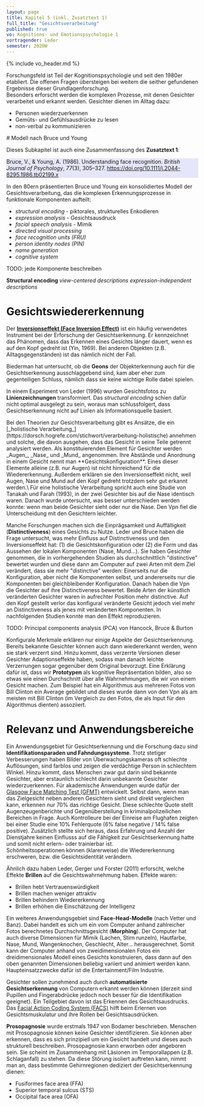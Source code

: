 ```yaml
---
layout: page
title: Kapitel 5 (inkl. Zusatztext 1)
full_title: "Gesichtsverarbeitung"
published: true
vo: Kognitions- und Emotionspsychologie 1
vortragender: Leder
semester: 2020W
---
```


{% include vo_header.md %}

Forschungsfeld ist Teil der Kognitionspsychologie und seit den 1980er etabliert. Die offenen Fragen übersteigen bei weitem die seither gefundenen Ergebnisse dieser Grundlagenforschung.\
Besonders erforscht werden die komplexen Prozesse, mit denen Gesichter verarbeitet und erkannt werden. Gesichter dienen im Alltag dazu:
* Personen wiederzuerkennen
* Gemüts- und Gefühlsausdrücke zu lesen
* non-verbal zu kommunizieren

<a id="BruceYoung">
# Modell nach Bruce und Young

Dieses Subkapitel ist auch eine Zusammenfassung des **Zusatztext 1**:

<div style="background-color:lavender;margin-bottom:1em">Bruce, V., &amp; Young, A. (1986). Understanding face recognition. <i>British Journal of Psychology</i>, <i>77</i>(3), 305–327. <a href="https://doi.org/10.1111/j.2044-8295.1986.tb02199.x">https://doi.org/10.1111/j.2044-8295.1986.tb02199.x</a></div>

In den 80ern präsentierten Bruce und Young ein konsolidiertes Modell der Gesichtsverarbeitung, das die komplexen Erkennungsprozesse in funktionale Komponenten aufteilt:
* _structural encoding_ - piktorales, strukturelles Enkodieren
* _expression analysis_ - Gesichtsausdruck
* _facial speech analysis_ - Mimik
* _directed visual processing_
* _face recognition units (FRU)_
* _person identity nodes (PIN)_
* _name generation_
* _cognitive system_

TODO: jede Komponente beschreiben

**Structural encoding**
_view-centered descriptions_
_expression-independent descriptions_

# Gesichtswiedererkennung

Der [**Inversionseffekt (Face Inversion Effect)**](https://en.wikipedia.org/wiki/Face_inversion_effect) ist ein häufig verwendetes Instrument bei der Erforschung der Gesichtserkennung. Er kennzeichnet das Phänomen, dass das Erkennen eines Gesichts länger dauert, wenn es auf den Kopf gedreht ist (Yin, 1969). Bei anderen Objekten (z.B. Alltagsgegenständen) ist das nämlich nicht der Fall.

Biederman hat untersucht, ob die **Geons** der Objekterkennung auch für die Gesichtserkennung ausschlaggebend sind, kam aber eher zum gegenteiligen Schluss, nämlich dass sie keine wichtige Rolle dabei spielen.

In einem Experiment von Leder (1996) wurden Gesichtsfotos zu **Linienzeichnungen** transformiert. Das _structural encoding_ schien dafür nicht optimal ausgelegt zu sein, woraus man schlussfolgert, dass Gesichtserkennung nicht auf Linien als Informationsquelle basiert.

<a id="Gesichtskonfiguration">
Bei den Theorien zur Gesichtsverarbeitung gibt es Ansätze, die ein [_holistische Verarbeitung_](https://dorsch.hogrefe.com/stichwort/verarbeitung-holistische) annehmen und solche, die davon ausgehen, dass das Gesicht in seine Teile getrennt analysiert werden. Als konstituierenden Element für Gesichter werden _Augen_, _Nase_ und _Mund_ angenommen. Ihre Abstände und Anordnung in einem Gesicht nennt man **Gesichtskonfiguration**. Eines dieser Elemente alleine (z.B. nur Augen) ist nicht hinreichend für die Wiedererkennung. Außerdem erklären sie den Inversionseffekt nicht, weil Augen, Nase und Mund auf den Kopf gedreht trotzdem sehr gut erkannt werden.\
Für eine holistische Verarbeitung spricht auch eine Studie von Tanakah und Farah (1993), in der zwei Gesichter bis auf die Nase identisch waren. Danach wurde untersucht, was besser unterschieden werden konnte: wenn man beide Gesichter sieht oder nur die Nase. Den Vpn fiel die Unterscheidung mit den Gesichtern leichter.

Manche Forschungen machen sich die Einprägsamkeit und Auffälligkeit (**Distinctiveness**) eines Gesichts zu Nutze. Leder und Bruce haben die Frage untersucht, was mehr Einfluss auf Distinctiveness und den Inversionseffekt hat: (1) die Gesichtskonfiguration oder (2) die Form und das Aussehen der lokalen Komponenten (Nase, Mund...). Sie haben Gesichter genommen, die in vorhergehenden Studien als durchschnittlich "distinctive" bewertet wurden und diese dann am Computer auf zwei Arten mit dem Ziel verändert, dass sie mehr "distinctive" werden: Einerseits nur die Konfiguration, aber nicht die Komponenten selbst, und andererseits nur die Komponenten bei gleichbleibender Konfiguration. Danach haben die Vpn die Gesichter auf ihre Distinctiveness bewertet. Beide Arten der künstlich veränderten Gesichter waren in aufrechter Position mehr distinctive. Auf den Kopf gestellt verlor das konfigural veränderte Gesicht jedoch viel mehr an Distinctiveness als jenes mit veränderten Komponenten. In nachfolgenden Studien konnte man den Effekt reproduzieren.

TODO: Principal components analysis (PCA) von Hancock, Bruce & Burton

Konfigurale Merkmale erklären nur einige Aspekte der Gesichtserkennung. Bereits bekannte Gesichter können auch dann wiedererkannt werden, wenn sie stark verzerrt sind. Hinzu kommt, dass verzerrte Versionen dieser Gesichter Adaptionseffekte haben, sodass man danach leichte Verzerrungen sogar gegenüber dem Original bevorzugt. Eine Erklärung dafür ist, dass wir **Prototypen** als kognitive Repräsentation bilden, also so etwas wie einen Durchschnitt über alle Wahrnehmungen, die wir von einem Gesicht machen. Zum Beispiel hat ein Algorithmus aus mehreren Fotos von Bill Clinton ein Average gebildet und dieses wurde dann von den Vpn als am meisten mit Bill Clinton (im Vergleich zu den Fotos, die als Input für den Algorithmus dienten) assoziiert.

# Relevanz und Anwendungsbereiche

Ein Anwendungsgebiet für Gesichtserkennung und die Forschung dazu sind **Identifikationsparaden und Fahndungssysteme**. Trotz stetiger Verbesserungen haben Bilder von Überwachungskameras oft schlechte Auflösungen, sind farblos und zeigen die verdächtige Person in schlechtem Winkel. Hinzu kommt, dass Menschen zwar gut darin sind bekannte Gesichter, aber erstaunlich schlecht darin unbekannte Gesichter wiederzuerkennen. Für akademische Anwendungen wurde dafür der [Glasgow Face Matching Test (GFMT)](https://en.wikipedia.org/wiki/Glasgow_Face_Matching_Test) entwickelt. Selbst dann, wenn man das Zielgesicht neben anderen Gesichtern sieht und direkt vergleichen kann, erkennen nur 70% das richtige Gesicht. Diese schlechte Quote stellt Augenzeugenberichte und Gegenüberstellung in kriminalpolizeilichen Bereichen in Frage. Auch Kontrolleure bei der Einreise am Flughafen zeigten bei einer Studie eine 10% Fehlerquote (6% false negative / 14% false positive). Zusätzlich stellte sich heraus, dass Erfahrung und Anzahl der Dienstjahre keinen Einflusss auf die Fähigkeit zur Gesichtserkennung hatte und somit nicht erlern- oder trainierbar ist. \
Schönheitsoperationen können (klarerweise) die Wiedererkennung erschweren, bzw. die Gesichtsidentität verändern.

Ähnlich dazu haben Leder, Gerger und Forster (2011) erforscht, welche Effekte **Brillen** auf die Gesichtswahrnehmung haben. Effekte waren:
* Brillen hebt Vertrauenswürdigkeit
* Brillen machen weniger attraktiv
* Brillen behindern Wiedererkennung
* Brillen erhöhen die Einschätzung der Intelligenz

Ein weiteres Anwendungsgebiet sind **Face-Head-Modelle** (nach Vetter und Banz). Dabei handelt es sich um ein vom Computer anhand zahlreicher Fotos berechnetes Durchschnittsgesicht (**Morphing**). Der Computer hat auch diverse Dimensionen für Mimik (Lachen, Stirn runzeln), Hautfarbe, Nase, Mund, Wangenknochen, Geschlecht, Alter... herausgerechnet. Somit kann der Computer anhand von zweidimensionalen Fotos ein dreidimensionales Modell eines Gesichts konstruieren, dass dann auf den oben genannten Dimensionen beliebig variiert und animiert werden kann. Haupteinsatzzwecke dafür ist die Entertainment/Film Industrie.

Gesichter sollen zunehmend auch durch **automatisierte Gesichtserkennung** von Computern erkannt werden können (derzeit sind Pupillen und Fingerabdrücke jedoch noch besser für die Identifikation geeignet). Ein Teilgebiet davon ist das Erkennen des Gesichtsausdrucks. Das [Facial Action Coding System (FACS)](https://en.wikipedia.org/wiki/Facial_Action_Coding_System) hilft beim Erlernen von Gesichtsmuskulatur und ihre Rollen bei Gesichtsausdrücken.

**Prosopagnosie** wurde erstmals 1947 von Bodamer beschrieben. Menschen mit Prosopagnosie können keine Gesichter identifizieren. Sie können aber erkennen, dass es sich prinzipiell um ein Gesicht handelt und dieses auch strukturell beschreiben. Prosopagnosie kann erworben oder angeboren sein. Sie scheint im Zusammenhang mit Läsionen im Temporallappen (z.B. Schlaganfall) zu stehen. Da diese Störung isoliert auftreten kann, nimmt man an, dass bestimmte Gehirnregionen dediziert der Gesichtserkennung dienen:
* Fusiformes face area (FFA)
* Superior temporal sulcus (STS)
* Occipital face area (OFA)
